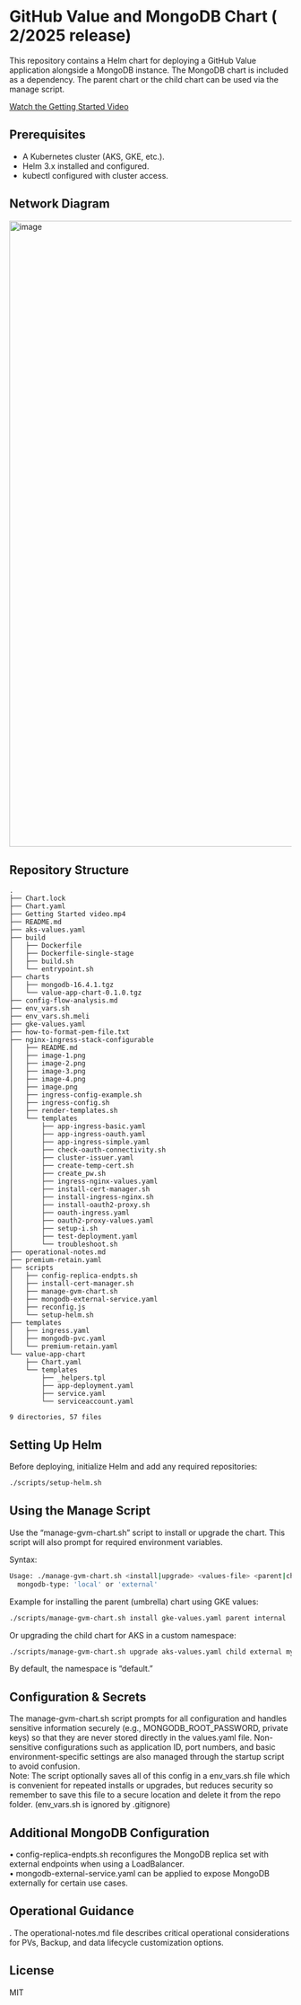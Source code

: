 # GitHub Value and MongoDB Chart ( 2/2025 release)

This repository contains a Helm chart for deploying a GitHub Value application alongside a MongoDB instance. The MongoDB chart is included as a dependency. The parent chart or the child chart can be used via the manage script.

[Watch the Getting Started Video](https://raw.githubusercontent.com/MattG57/gvm-chart/main/Getting%20Started%20video.mp4)

## Prerequisites
- A Kubernetes cluster (AKS, GKE, etc.).
- Helm 3.x installed and configured.
- kubectl configured with cluster access.

## Network Diagram
<img width="1115" alt="image" src="https://github.com/user-attachments/assets/fd95b638-a2f2-4fe0-9a4e-46159167eeea" />


## Repository Structure
```
.
├── Chart.lock
├── Chart.yaml
├── Getting Started video.mp4
├── README.md
├── aks-values.yaml
├── build
│   ├── Dockerfile
│   ├── Dockerfile-single-stage
│   ├── build.sh
│   └── entrypoint.sh
├── charts
│   ├── mongodb-16.4.1.tgz
│   └── value-app-chart-0.1.0.tgz
├── config-flow-analysis.md
├── env_vars.sh
├── env_vars.sh.meli
├── gke-values.yaml
├── how-to-format-pem-file.txt
├── nginx-ingress-stack-configurable
│   ├── README.md
│   ├── image-1.png
│   ├── image-2.png
│   ├── image-3.png
│   ├── image-4.png
│   ├── image.png
│   ├── ingress-config-example.sh
│   ├── ingress-config.sh
│   ├── render-templates.sh
│   └── templates
│       ├── app-ingress-basic.yaml
│       ├── app-ingress-oauth.yaml
│       ├── app-ingress-simple.yaml
│       ├── check-oauth-connectivity.sh
│       ├── cluster-issuer.yaml
│       ├── create-temp-cert.sh
│       ├── create_pw.sh
│       ├── ingress-nginx-values.yaml
│       ├── install-cert-manager.sh
│       ├── install-ingress-nginx.sh
│       ├── install-oauth2-proxy.sh
│       ├── oauth-ingress.yaml
│       ├── oauth2-proxy-values.yaml
│       ├── setup-i.sh
│       ├── test-deployment.yaml
│       └── troubleshoot.sh
├── operational-notes.md
├── premium-retain.yaml
├── scripts
│   ├── config-replica-endpts.sh
│   ├── install-cert-manager.sh
│   ├── manage-gvm-chart.sh
│   ├── mongodb-external-service.yaml
│   ├── reconfig.js
│   └── setup-helm.sh
├── templates
│   ├── ingress.yaml
│   ├── mongodb-pvc.yaml
│   └── premium-retain.yaml
└── value-app-chart
    ├── Chart.yaml
    └── templates
        ├── _helpers.tpl
        ├── app-deployment.yaml
        ├── service.yaml
        └── serviceaccount.yaml

9 directories, 57 files
```

## Setting Up Helm
Before deploying, initialize Helm and add any required repositories:
```bash
./scripts/setup-helm.sh
```

## Using the Manage Script
Use the “manage-gvm-chart.sh” script to install or upgrade the chart. This script will also prompt for required environment variables.

Syntax:
```bash
Usage: ./manage-gvm-chart.sh <install|upgrade> <values-file> <parent|child> <mongodb-type> [namespace]
  mongodb-type: 'local' or 'external'
```
Example for installing the parent (umbrella) chart using GKE values:
```bash
./scripts/manage-gvm-chart.sh install gke-values.yaml parent internal
```
Or upgrading the child chart for AKS in a custom namespace:
```bash
./scripts/manage-gvm-chart.sh upgrade aks-values.yaml child external mynamespace
```
By default, the namespace is “default.”

## Configuration & Secrets
The manage-gvm-chart.sh script prompts for all configuration and handles sensitive information securely (e.g., MONGODB_ROOT_PASSWORD, private keys) so that they are never stored directly in the values.yaml file. Non-sensitive configurations such as application ID, port numbers, and basic environment-specific settings are also managed through the startup script to avoid confusion.  
Note: The script optionally saves all of this config in a env_vars.sh file which is convenient for repeated installs or upgrades, but reduces security so remember to save this file to a secure location and delete it from the repo folder. (env_vars.sh is ignored by .gitignore)

## Additional MongoDB Configuration
• config-replica-endpts.sh reconfigures the MongoDB replica set with external endpoints when using a LoadBalancer.  
• mongodb-external-service.yaml can be applied to expose MongoDB externally for certain use cases.

## Operational Guidance
. The operational-notes.md file describes critical operational considerations for PVs, Backup, and data lifecycle customization options.

## License
MIT
